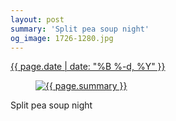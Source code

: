 ```yaml
---
layout: post
summary: 'Split pea soup night'
og_image: 1726-1280.jpg
---
```


<p>
 <time>
  <a href="/1726">
   {{ page.date | date: "%B %-d, %Y" }}
  </a>
 </time>
 <a href="/1726">
  <figure data-taken="2/2/2023">
   <img alt="{{ page.summary }}" sizes="(min-width: 700px) 50vw, calc(100vw - 2rem)" src="{{ site.assets_url }}/1726-640.jpg" srcset="{{ site.assets_url }}/1726-320.jpg 320w, {{ site.assets_url }}/1726-640.jpg 640w, {{ site.assets_url }}/1726-960.jpg 960w, {{ site.assets_url }}/1726-1280.jpg 1280w"/>
  </figure>
 </a>
 <span>
  Split pea soup night
 </span>
</p>
